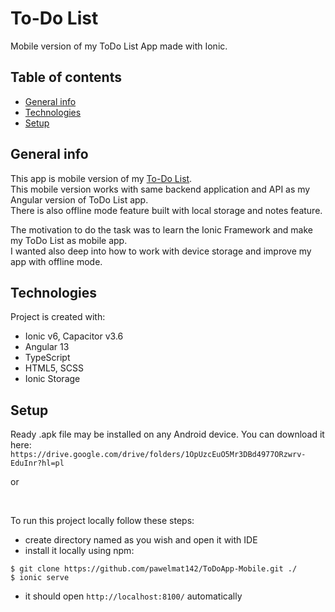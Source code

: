 # To-Do List

  Mobile version of my ToDo List App made with Ionic.
 
## Table of contents
* [General info](#general-info)
* [Technologies](#technologies)
* [Setup](#setup)

## General info
 This app is mobile version of my [To-Do List](https://github.com/pawelmat142/ToDo-List-Angular). <br />
 This mobile version works with same backend application and API as my Angular version of ToDo List app. <br />
 There is also offline mode feature built with local storage and notes feature. <br />
 
 The motivation to do the task was to learn the Ionic Framework and make my ToDo List as mobile app. <br /> 
 I wanted also deep into how to work with device storage and improve my app with offline mode. <br /> 
 
## Technologies
Project is created with:
* Ionic v6, Capacitor v3.6
* Angular 13 
* TypeScript
* HTML5, SCSS
* Ionic Storage

## Setup

Ready .apk file may be installed on any Android device. You can download it here:
`https://drive.google.com/drive/folders/1OpUzcEuO5Mr3DBd4977ORzwrv-EduInr?hl=pl`
<br />

or 

<br />

To run this project locally follow these steps: 
* create directory named as you wish and open it with IDE
* install it locally using npm:
```
$ git clone https://github.com/pawelmat142/ToDoApp-Mobile.git ./
$ ionic serve
```
* it should open `http://localhost:8100/` automatically
